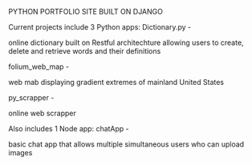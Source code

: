 PYTHON PORTFOLIO SITE BUILT ON DJANGO

Current projects include 3 Python apps: 
Dictionary.py - 

online dictionary built on Restful architechture allowing users to create, delete and retrieve words and their definitions

folium_web_map - 

web mab displaying gradient extremes of mainland United States 

py_scrapper - 

online web scrapper

Also includes 1 Node app: 
chatApp - 

basic chat app that allows multiple simultaneous users who can upload images 
